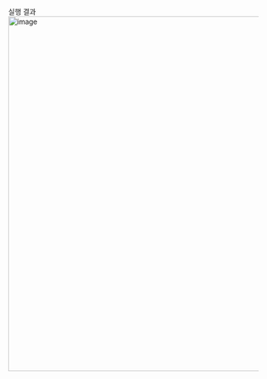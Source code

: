 실행 결과 <br />
<img width="713" alt="image" src="https://github.com/millejuice/pp1_helo/assets/109461985/191be4d0-04e8-40b8-a3a5-f8ec373cf094" width=60%>
